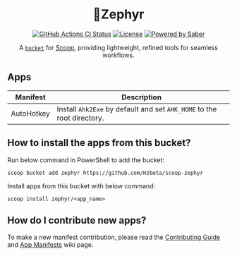 <div align="center">
    <h1 align="center">🎐Zephyr</h1>
    <p align="center">
        <a href="https://github.com/Hzbeta/scoop-zephyr/actions/workflows/ci.yml"><img src="https://github.com/Hzbeta/scoop-zephyr/actions/workflows/ci.yml/badge.svg" alt="GitHub Actions CI Status"></a>
        <a href="https://github.com/Hzbeta/scoop-zephyr/actions/workflows/excavator.yml"><img src="https://github.com/Hzbeta/scoop-zephyr/actions/workflows/excavator.yml/badge.svg" alt="License"></a>
        <a href="https://www.microsoft.com/en-us/windows"><img src="https://img.shields.io/badge/Target-Windows%2011-0067B8.svg" alt="Powered by Saber" /></a>
    </p>
    <p align="center">
        A <a href="https://github.com/lukesampson/scoop/wiki/Buckets"><code>bucket</code></a> for <a href="https://github.com/lukesampson/scoop">Scoop</a>, providing lightweight, refined tools for seamless workflows.
    </p>
</div>

## Apps

| Manifest   | Description                                                            |
| ---------- | ---------------------------------------------------------------------- |
| AutoHotkey | Install `Ahk2Exe` by default and set `AHK_HOME` to the root directory. |

## How to install the apps from this bucket?

Run below command in PowerShell to add the bucket:

```pwsh
scoop bucket add zephyr https://github.com/Hzbeta/scoop-zephyr
```

Install apps from this bucket with below command:

```pwsh
scoop install zephyr/<app_name>
```

## How do I contribute new apps?

To make a new manifest contribution, please read the [Contributing
Guide](https://github.com/ScoopInstaller/.github/blob/main/.github/CONTRIBUTING.md)
and [App Manifests](https://github.com/ScoopInstaller/Scoop/wiki/App-Manifests)
wiki page.
